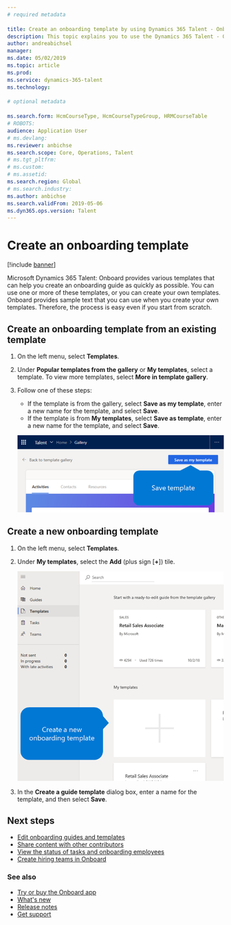 ```yaml
---
# required metadata

title: Create an onboarding template by using Dynamics 365 Talent - Onboard
description: This topic explains you to use the Dynamics 365 Talent - Onboard app to create a template for an onboarding guide for your new hires. This task is an essential first step in a human capital management (HCM) hire-to-retire strategy.
author: andreabichsel
manager:
ms.date: 05/02/2019
ms.topic: article
ms.prod:
ms.service: dynamics-365-talent
ms.technology:

# optional metadata

ms.search.form: HcmCourseType, HcmCourseTypeGroup, HRMCourseTable
# ROBOTS:
audience: Application User
# ms.devlang:
ms.reviewer: anbichse
ms.search.scope: Core, Operations, Talent
# ms.tgt_pltfrm:
# ms.custom:
# ms.assetid:
ms.search.region: Global
# ms.search.industry:
ms.author: anbichse
ms.search.validFrom: 2019-05-06
ms.dyn365.ops.version: Talent
---
```


# Create an onboarding template

[!include [banner](includes/banner.md)]

Microsoft Dynamics 365 Talent: Onboard provides various templates that can help you create an onboarding guide as quickly as possible. You can use one or more of these templates, or you can create your own templates. Onboard provides sample text that you can use when you create your own templates. Therefore, the process is easy even if you start from scratch.

## Create an onboarding template from an existing template

1. On the left menu, select **Templates**.
2. Under **Popular templates from the gallery** or **My templates**, select a template. To view more templates, select **More in template gallery**.
3. Follow one of these steps:

    - If the template is from the gallery, select **Save as my template**, enter a new name for the template, and select **Save**.
    - If the template is from **My templates**, select **Save as template**, enter a new name for the template, and select **Save**.

    [![Creating a template from an existing template](./media/onboard-save-template.png)](./media/onboard-save-template.png)

## Create a new onboarding template

1. On the left menu, select **Templates**.
2. Under **My templates**, select the **Add** (plus sign \[**+**\]) tile.

    [![Creating a new template](./media/onboard-create-new-template.png)](./media/onboard-create-new-template.png)

3. In the **Create a guide template** dialog box, enter a name for the template, and then select **Save**.

## Next steps

- [Edit onboarding guides and templates](./onboard-edit-guides-templates.md)
- [Share content with other contributors](./onboard-share-template.md)
- [View the status of tasks and onboarding employees](./onboard-view-status.md)
- [Create hiring teams in Onboard](./onboard-create-team.md)

### See also

- [Try or buy the Onboard app](https://dynamics.microsoft.com/talent/onboard/)
- [What's new](./whats-new.md)
- [Release notes](https://docs.microsoft.com/business-applications-release-notes/index)
- [Get support](./talent-support.md)
